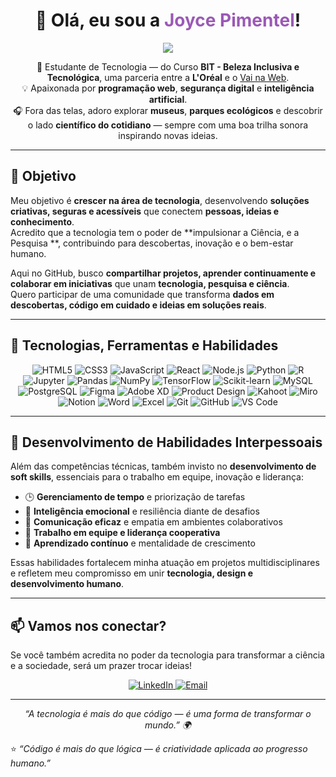 <!-- ✨ Perfil de Joyce Pimentel ✨ -->

<h1 align="center">
  👋 Olá, eu sou a <span style="color:#9b59b6;">Joyce Pimentel</span>!
</h1>

<p align="center">
  <img src="https://br.pinterest.com/pin/3659243441339169/" />
</p>

<p align="center">
🌟 Estudante de Tecnologia — do Curso <b>BIT - Beleza Inclusiva e Tecnológica</b>, uma parceria entre a <b>L'Oréal</b> e o <a href="https://vainaweb.com.br/" target="_blank">Vai na Web</a>.<br>
💡 Apaixonada por <b>programação web</b>, <b>segurança digital</b> e <b>inteligência artificial</b>.<br>
🎧 Fora das telas, adoro explorar <b>museus</b>, <b>parques ecológicos</b> e descobrir o lado <b>científico do cotidiano</b> — sempre com uma boa trilha sonora inspirando novas ideias.
</p>

---

## 🎯 Objetivo  

Meu objetivo é **crescer na área de tecnologia**, desenvolvendo **soluções criativas, seguras e acessíveis** que conectem **pessoas, ideias e conhecimento**.  
Acredito que a tecnologia tem o poder de **impulsionar a Ciência, e a Pesquisa **, contribuindo para descobertas, inovação e o bem-estar humano.  

Aqui no GitHub, busco **compartilhar projetos, aprender continuamente e colaborar em iniciativas** que unam **tecnologia, pesquisa e ciência**.  
Quero participar de uma comunidade que transforma **dados em descobertas, código em cuidado e ideias em soluções reais**.  

---

## 🚀 Tecnologias, Ferramentas e Habilidades  

<p align="center">

  <!-- 💻 Desenvolvimento Web -->
  <img src="https://img.shields.io/badge/HTML5-E34F26?style=for-the-badge&logo=html5&logoColor=white" alt="HTML5"/>
  <img src="https://img.shields.io/badge/CSS3-1572B6?style=for-the-badge&logo=css3&logoColor=white" alt="CSS3"/>
  <img src="https://img.shields.io/badge/JavaScript-F7DF1E?style=for-the-badge&logo=javascript&logoColor=black" alt="JavaScript"/>
  <img src="https://img.shields.io/badge/React-20232A?style=for-the-badge&logo=react&logoColor=61DAFB" alt="React"/>
  <img src="https://img.shields.io/badge/Node.js-339933?style=for-the-badge&logo=nodedotjs&logoColor=white" alt="Node.js"/>

  <!-- 🧠 Ciência de Dados e Pesquisa -->
  <img src="https://img.shields.io/badge/Python-3776AB?style=for-the-badge&logo=python&logoColor=white" alt="Python"/>
  <img src="https://img.shields.io/badge/R-276DC3?style=for-the-badge&logo=r&logoColor=white" alt="R"/>
  <img src="https://img.shields.io/badge/Jupyter-F37626?style=for-the-badge&logo=jupyter&logoColor=white" alt="Jupyter"/>
  <img src="https://img.shields.io/badge/Pandas-150458?style=for-the-badge&logo=pandas&logoColor=white" alt="Pandas"/>
  <img src="https://img.shields.io/badge/NumPy-013243?style=for-the-badge&logo=numpy&logoColor=white" alt="NumPy"/>
  <img src="https://img.shields.io/badge/TensorFlow-FF6F00?style=for-the-badge&logo=tensorflow&logoColor=white" alt="TensorFlow"/>
  <img src="https://img.shields.io/badge/Scikit--learn-F7931E?style=for-the-badge&logo=scikit-learn&logoColor=white" alt="Scikit-learn"/>

  <!-- 🗄️ Banco de Dados -->
  <img src="https://img.shields.io/badge/MySQL-4479A1?style=for-the-badge&logo=mysql&logoColor=white" alt="MySQL"/>
  <img src="https://img.shields.io/badge/PostgreSQL-336791?style=for-the-badge&logo=postgresql&logoColor=white" alt="PostgreSQL"/>

  <!-- 🎨 Design e Experiência do Usuário -->
  <img src="https://img.shields.io/badge/Figma-F24E1E?style=for-the-badge&logo=figma&logoColor=white" alt="Figma"/>
  <img src="https://img.shields.io/badge/Adobe%20XD-470137?style=for-the-badge&logo=adobe-xd&logoColor=white" alt="Adobe XD"/>
  <img src="https://img.shields.io/badge/Product%20Design-FF4088?style=for-the-badge&logo=producthunt&logoColor=white" alt="Product Design"/>

  <!-- 🧩 Ferramentas de Aprendizagem e Colaboração -->
  <img src="https://img.shields.io/badge/Kahoot-46178F?style=for-the-badge&logo=kahoot&logoColor=white" alt="Kahoot"/>
  <img src="https://img.shields.io/badge/Miro-050038?style=for-the-badge&logo=miro&logoColor=yellow" alt="Miro"/>
  <img src="https://img.shields.io/badge/Notion-000000?style=for-the-badge&logo=notion&logoColor=white" alt="Notion"/>

  <!-- 📄 Ferramentas de Escritório e Documentação -->
  <img src="https://img.shields.io/badge/Microsoft%20Word-2B579A?style=for-the-badge&logo=microsoft-word&logoColor=white" alt="Word"/>
  <img src="https://img.shields.io/badge/Microsoft%20Excel-217346?style=for-the-badge&logo=microsoft-excel&logoColor=white" alt="Excel"/>

  <!-- 🧰 Controle de Versão e IDE -->
  <img src="https://img.shields.io/badge/Git-F05032?style=for-the-badge&logo=git&logoColor=white" alt="Git"/>
  <img src="https://img.shields.io/badge/GitHub-181717?style=for-the-badge&logo=github&logoColor=white" alt="GitHub"/>
  <img src="https://img.shields.io/badge/VS%20Code-007ACC?style=for-the-badge&logo=visualstudiocode&logoColor=white" alt="VS Code"/>

</p>

---

## 💬 Desenvolvimento de Habilidades Interpessoais  

Além das competências técnicas, também invisto no **desenvolvimento de soft skills**, essenciais para o trabalho em equipe, inovação e liderança:  

- 🕒 **Gerenciamento de tempo** e priorização de tarefas  
- 🧠 **Inteligência emocional** e resiliência diante de desafios  
- 💬 **Comunicação eficaz** e empatia em ambientes colaborativos  
- 🤝 **Trabalho em equipe e liderança cooperativa**  
- 🌱 **Aprendizado contínuo** e mentalidade de crescimento  

Essas habilidades fortalecem minha atuação em projetos multidisciplinares e refletem meu compromisso em unir **tecnologia, design e desenvolvimento humano**.

---

## 📫 Vamos nos conectar?

Se você também acredita no poder da tecnologia para transformar a ciência e a sociedade, será um prazer trocar ideias!  

<p align="center">
  <a href="https://www.linkedin.com/in/joyce-santo-0285a6122" target="_blank">
    <img src="https://img.shields.io/badge/LinkedIn-0A66C2?style=for-the-badge&logo=linkedin&logoColor=white" alt="LinkedIn"/>
  </a>
  <a href="mailto:joypimentelll@gmail.com">
    <img src="https://img.shields.io/badge/Email-D14836?style=for-the-badge&logo=gmail&logoColor=white" alt="Email"/>
  </a>
</p>

---
<p align="center"><i>“A tecnologia é mais do que código — é uma forma de transformar o mundo.” 🌍</i></p>

⭐ *“Código é mais do que lógica — é criatividade aplicada ao progresso humano.”*
